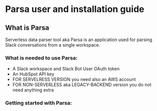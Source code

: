 # Parsa user and installation guide  

## What is Parsa  
Serverless data parser tool aka Parsa is an application used for parsing Slack conversations from a single workspace.

### What is needed to use Parsa:  
- A Slack workspace and Slack Bot User OAuth token
- An HubSpot API key
- FOR SERVELRESS VERSION you need also an AWS account
- FOR NON-SERVERLESS aka LEGACY-BACKEND version you do not need anything extra

### Getting started with Parsa:  
